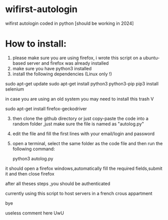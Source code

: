 # wifirst-autologin
wifirst autologin coded in python [should be working in 2024]

# How to install:
1) please make sure you are using firefox, i wrote this script on a ubuntu-based server and firefox was already installed
2) make sure you have python3 installed
3) install the following dependencies (Linux only !)

sudo apt-get update
sudo apt-get install python3 python3-pip
pip3 install selenium

in case you are using an old system you may need to install this trash V

sudo apt-get install firefox-geckodriver

3) then clone the github directory or just copy-paste the code into a random folder ,just make sure the file is named as "autolog.py"
4) edit the file and fill the first lines with your email/login and password 
5) open a terminal, select the same folder as the code file and then run the following command:

   python3 autolog.py

it should open a firefox windows,automatically fill the required fields,submit it and then close firefox

after all theses steps ,you should be authenticated


currently using this script to host servers in a french crous appartment

bye


















useless comment here UwU
